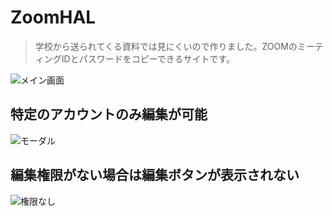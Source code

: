 # ZoomHAL

> 学校から送られてくる資料では見にくいので作りました。ZOOMのミーティングIDとパスワードをコピーできるサイトです。

![メイン画面](https://firebasestorage.googleapis.com/v0/b/zoom-hal.appspot.com/o/git%2FScreen%20Shot%202020-05-14%20at%207.39.54.png?alt=media&token=f04ef10a-6b28-499b-ba5f-4992b08c102e)

## 特定のアカウントのみ編集が可能

![モーダル](https://firebasestorage.googleapis.com/v0/b/zoom-hal.appspot.com/o/git%2FScreen%20Shot%202020-05-14%20at%207.40.01.png?alt=media&token=13ecf341-efdf-4df3-bb8e-eb2544bbfcb7)

## 編集権限がない場合は編集ボタンが表示されない

![権限なし](https://firebasestorage.googleapis.com/v0/b/zoom-hal.appspot.com/o/git%2FScreen%20Shot%202020-05-14%20at%207.45.25.png?alt=media&token=ebdbd547-2e58-4a4a-a6b1-a281e4e63e9f)
